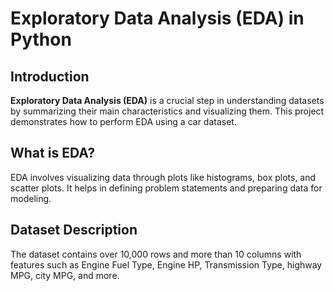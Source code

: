 # Exploratory Data Analysis (EDA) in Python

## Introduction
**Exploratory Data Analysis (EDA)** is a crucial step in understanding datasets by summarizing their main characteristics and visualizing them. This project demonstrates how to perform EDA using a car dataset.

## What is EDA?
EDA involves visualizing data through plots like histograms, box plots, and scatter plots. It helps in defining problem statements and preparing data for modeling.

## Dataset Description
The dataset contains over 10,000 rows and more than 10 columns with features such as Engine Fuel Type, Engine HP, Transmission Type, highway MPG, city MPG, and more.
